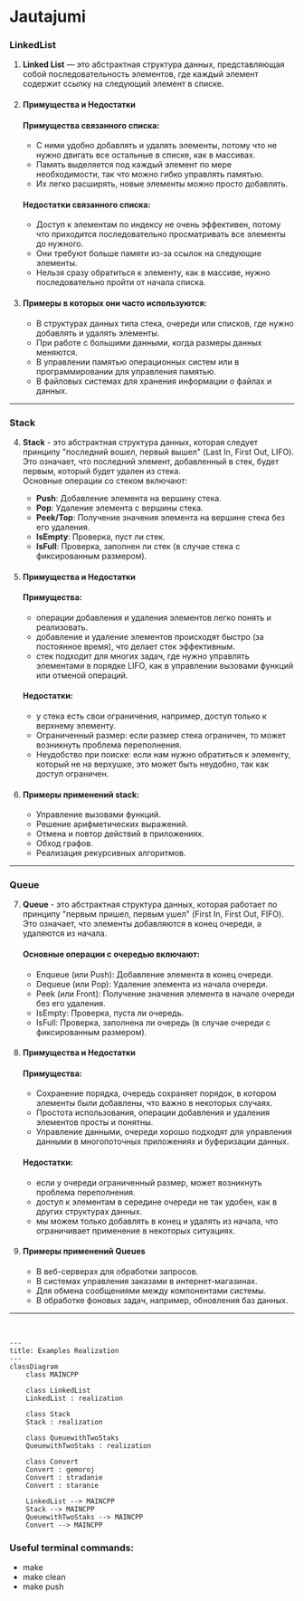 # Jautajumi

### LinkedList
1. **Linked List** — это абстрактная структура данных, представляющая собой последовательность элементов, где каждый элемент содержит ссылку на следующий элемент в списке. 

2. #### Примущества и Недостатки
    #### Примущества связанного списка:
    - С ними удобно добавлять и удалять элементы, потому что не нужно двигать все остальные в списке, как в массивах.
    - Память выделяется под каждый элемент по мере необходимости, так что можно гибко управлять памятью.
    - Их легко расширять, новые элементы можно просто добавлять.
    
   #### Недостатки связанного списка:
    - Доступ к элементам по индексу не очень эффективен, потому что приходится последовательно просматривать все элементы до нужного.
    - Они требуют больше памяти из-за ссылок на следующие элементы.
    - Нельзя сразу обратиться к элементу, как в массиве, нужно последовательно пройти от начала списка.

3. #### Примеры в которых они часто используются:
    - В структурах данных типа стека, очереди или списков, где нужно добавлять и удалять элементы.
    - При работе с большими данными, когда размеры данных меняются.
    - В управлении памятью операционных систем или в программировании для управления памятью.
    - В файловых системах для хранения информации о файлах и данных.
---

### Stack
4. **Stack** - это абстрактная структура данных, которая следует принципу "последний вошел, первый вышел" (Last In, First Out, LIFO). Это означает, что последний элемент, добавленный в стек, будет первым, который будет удален из стека.<br>
Основные операции со стеком включают:
    - **Push**: Добавление элемента на вершину стека.
    - **Pop**: Удаление элемента с вершины стека.
    - **Peek/Top**: Получение значения элемента на вершине стека без его удаления.
    - **IsEmpty**: Проверка, пуст ли стек.
    - **IsFull**: Проверка, заполнен ли стек (в случае стека с фиксированным размером).

5. #### Примущества и Недостатки
    #### Примущества:
    - операции добавления и удаления элементов легко понять и реализовать.
    - добавление и удаление элементов происходят быстро (за постоянное время), что делает стек эффективным.
    - стек подходит для многих задач, где нужно управлять элементами в порядке LIFO, как в управлении вызовами функций или отменой операций.

   #### Недостатки:
    - у стека есть свои ограничения, например, доступ только к верхнему элементу.
    - Ограниченный размер: если размер стека ограничен, то может возникнуть проблема переполнения.
    - Неудобство при поиске: если нам нужно обратиться к элементу, который не на верхушке, это может быть неудобно, так как доступ ограничен.
6. #### Примеры применений stack:
    - Управление вызовами функций.
    - Решение арифметических выражений.
    - Отмена и повтор действий в приложениях.
    - Обход графов.
    - Реализация рекурсивных алгоритмов.
---
### Queue
7. **Queue** - это абстрактная структура данных, которая работает по принципу "первым пришел, первым ушел" (First In, First Out, FIFO). Это означает, что элементы добавляются в конец очереди, а удаляются из начала.
    #### Основные операции с очередью включают:

    - Enqueue (или Push): Добавление элемента в конец очереди.
    - Dequeue (или Pop): Удаление элемента из начала очереди.
    - Peek (или Front): Получение значения элемента в начале очереди без его удаления.
    - IsEmpty: Проверка, пуста ли очередь.
    - IsFull: Проверка, заполнена ли очередь (в случае очереди с фиксированным размером).

8.  #### Примущества и Недостатки

    #### Примущества:
    - Сохранение порядка, очередь сохраняет порядок, в котором элементы были добавлены, что важно в некоторых случаях.
    - Простота использования, операции добавления и удаления элементов просты и понятны.
    - Управление данными, очереди хорошо подходят для управления данными в многопоточных приложениях и буферизации данных.

    #### Недостатки:
    - если у очереди ограниченный размер, может возникнуть проблема переполнения.
    - доступ к элементам в середине очереди не так удобен, как в других структурах данных.
    - мы можем только добавлять в конец и удалять из начала, что ограничивает применение в некоторых ситуациях.

9. #### Примеры применений Queues

    - В веб-серверах для обработки запросов.
    - В системах управления заказами в интернет-магазинах.
    - Для обмена сообщениями между компонентами системы.
    - В обработке фоновых задач, например, обновления баз данных.
--- 
<br>

```mermaid
---
title: Examples Realization
---
classDiagram
    class MAINCPP

    class LinkedList
    LinkedList : realization

    class Stack
    Stack : realization

    class QueuewithTwoStaks
    QueuewithTwoStaks : realization

    class Convert
    Convert : gemoroj
    Convert : stradanie
    Convert : staranie

    LinkedList --> MAINCPP
    Stack --> MAINCPP
    QueuewithTwoStaks --> MAINCPP
    Convert --> MAINCPP

```

### Useful terminal commands:
- make
- make clean
- make push
